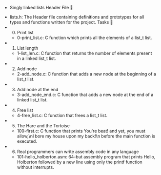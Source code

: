  - Singly linked lists
Header File 📁
* lists.h: The Header file containing definitions and prototypes for all types and functions written for the project.
Tasks 📃
* 0. Print list
    * 0-print_list.c: C function which  prints all the elements of a list_t list.
* 1. List length
    * 1-list_len.c: C function that returns the number of elements present in a linked list_t list.
* 2. Add node
    * 2-add_node.c: C function that adds a new node at the beginning of a list_t list.
* 3. Add node at the end
    * 3-add_node_end.c: C function that adds a new node at the end of a linked list_t list.
* 4. Free list
    * 4-free_list.c: C function that frees a list_t list.
* 5. The Hare and the Tortoise
    * 100-first.c: C function that prints You're beat! and yet, you must allow,\nI bore my house upon my back!\n before the main function is executed.
* 6. Real programmers can write assembly code in any language
    * 101-hello_holberton.asm: 64-but assembly program that prints Hello, Holberton followed by a new line using only the printf function without interrupts.





